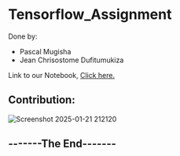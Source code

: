 # Tensorflow_Assignment

Done by:
- Pascal Mugisha
- Jean Chrisostome Dufitumukiza

Link to our Notebook, [Click here.](https://colab.research.google.com/drive/18JUM_axjEhfg4nQwYQRU-qG-XDJnV2sG?usp=sharing)

## Contribution:
![Screenshot 2025-01-21 212120](https://github.com/user-attachments/assets/167c92ef-0c2b-410d-b726-ba6a0ac52cb7)

## -------The End-------
